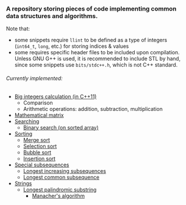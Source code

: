 ### A repository storing pieces of code implementing common data structures and algorithms.

Note that:
- some snippets require `llint` to be defined as a type of integers (`int64_t`, `long`, etc.) for storing indices & values
- some requires specific header files to be included upon compilation.
  Unless GNU G++ is used, it is recommended to include STL by hand, since some snippets use `bits/stdc++.h`, which is not C++ standard.

###### Currently implemented:
- [Big integers calculation (in C++11)](/Big%20Integers)
  - Comparison
  - Arithmetic operations: addition, subtraction, multiplication
- [Mathematical matrix](/Matrix)
- [Searching](/Searching)
  - [Binary search (on sorted array)](/Searching/BinarySearch.cpp)
- [Sorting](/Sorting%20Integers)
  - [Merge sort](/Sorting%20Integers/mergeSort.cpp)
  - [Selection sort](/Sorting%20Integers/selectionSort.cpp)
  - [Bubble sort](/Sorting%20Integers/bubbleSort.cpp)
  - [Insertion sort](/Sorting%20Integers/insertionSort.cpp)
- [Special subsequences](/Subsequences)
  - [Longest increasing subsequences](/Subsequences/LongestIncreasingSubsequences.cpp)
  - [Longest common subsequence](/Subsequences/LongestCommonSubsequence.cpp)
- [Strings](/String)
  - [Longest palindromic substring](/String/Palindromic%20Substring)
    - [Manacher's algorithm](/String/Palindromic%20Substring/LongestPalindromicSubstring_Manacher.cpp)

